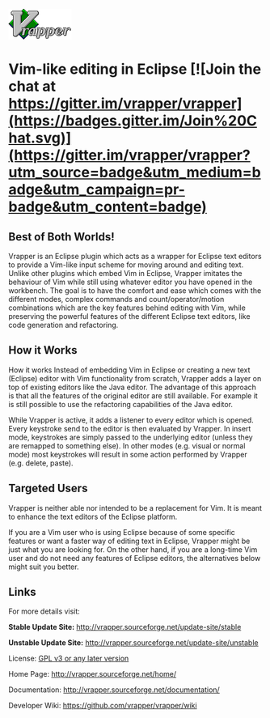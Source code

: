 ![vrapper](https://github.com/vrapper/vrapper/raw/master/website/img/vrapper_logo.png)

Vim-like editing in Eclipse  [![Join the chat at https://gitter.im/vrapper/vrapper](https://badges.gitter.im/Join%20Chat.svg)](https://gitter.im/vrapper/vrapper?utm_source=badge&utm_medium=badge&utm_campaign=pr-badge&utm_content=badge)
==========
Best of Both Worlds!
----------
Vrapper is an Eclipse plugin which acts as a wrapper for Eclipse text editors to provide a Vim-like input scheme for moving around and editing text.
Unlike other plugins which embed Vim in Eclipse, Vrapper imitates the behaviour of Vim while still using whatever editor you have opened in the workbench. 
The goal is to have the comfort and ease which comes with the different modes, complex commands and count/operator/motion combinations which are the key features behind editing with Vim, while preserving the powerful features of the different Eclipse text editors, like code generation and refactoring.

How it Works
----------
How it works
Instead of embedding Vim in Eclipse or creating a new text (Eclipse) editor with Vim functionality from scratch, Vrapper adds a layer on top of existing editors like the Java editor. The advantage of this approach is that all the features of the original editor are still available. For example it is still possible to use the refactoring capabilities of the Java editor.

While Vrapper is active, it adds a listener to every editor which is opened. Every keystroke send to the editor is then evaluated by Vrapper. In insert mode, keystrokes are simply passed to the underlying editor (unless they are remapped to something else). In other modes (e.g. visual or normal mode) most keystrokes will result in some action performed by Vrapper (e.g. delete, paste).

Targeted Users
-----------
Vrapper is neither able nor intended to be a replacement for Vim. It is meant to enhance the text editors of the Eclipse platform.

If you are a Vim user who is using Eclipse because of some specific features or want a faster way of editing text in Eclipse, Vrapper might be just what you are looking for. On the other hand, if you are a long-time Vim user and do not need any features of Eclipse editors, the alternatives below might suit you better.

Links
----------
For more details visit:

**Stable Update Site:** http://vrapper.sourceforge.net/update-site/stable

**Unstable Update Site:** http://vrapper.sourceforge.net/update-site/unstable

License: [GPL v3 or any later version](LICENSE.md)

Home Page: http://vrapper.sourceforge.net/home/

Documentation: http://vrapper.sourceforge.net/documentation/

Developer Wiki: https://github.com/vrapper/vrapper/wiki
